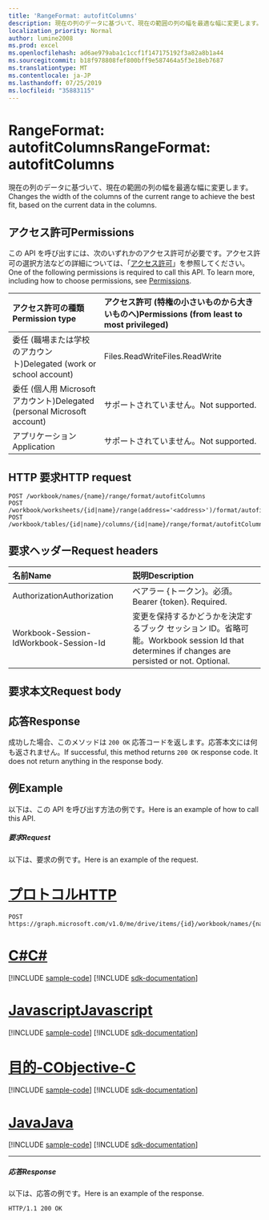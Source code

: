 ```yaml
---
title: 'RangeFormat: autofitColumns'
description: 現在の列のデータに基づいて、現在の範囲の列の幅を最適な幅に変更します。
localization_priority: Normal
author: lumine2008
ms.prod: excel
ms.openlocfilehash: ad6ae979aba1c1ccf1f147175192f3a82a8b1a44
ms.sourcegitcommit: b18f978808fef800bff9e587464a5f3e18eb7687
ms.translationtype: MT
ms.contentlocale: ja-JP
ms.lasthandoff: 07/25/2019
ms.locfileid: "35883115"
---
```

# <a name="rangeformat-autofitcolumns"></a><span data-ttu-id="4bc2f-103">RangeFormat: autofitColumns</span><span class="sxs-lookup"><span data-stu-id="4bc2f-103">RangeFormat: autofitColumns</span></span>

<span data-ttu-id="4bc2f-104">現在の列のデータに基づいて、現在の範囲の列の幅を最適な幅に変更します。</span><span class="sxs-lookup"><span data-stu-id="4bc2f-104">Changes the width of the columns of the current range to achieve the best fit, based on the current data in the columns.</span></span>
## <a name="permissions"></a><span data-ttu-id="4bc2f-105">アクセス許可</span><span class="sxs-lookup"><span data-stu-id="4bc2f-105">Permissions</span></span>
<span data-ttu-id="4bc2f-p101">この API を呼び出すには、次のいずれかのアクセス許可が必要です。アクセス許可の選択方法などの詳細については、「[アクセス許可](/graph/permissions-reference)」を参照してください。</span><span class="sxs-lookup"><span data-stu-id="4bc2f-p101">One of the following permissions is required to call this API. To learn more, including how to choose permissions, see [Permissions](/graph/permissions-reference).</span></span>

|<span data-ttu-id="4bc2f-108">アクセス許可の種類</span><span class="sxs-lookup"><span data-stu-id="4bc2f-108">Permission type</span></span>      | <span data-ttu-id="4bc2f-109">アクセス許可 (特権の小さいものから大きいものへ)</span><span class="sxs-lookup"><span data-stu-id="4bc2f-109">Permissions (from least to most privileged)</span></span>              |
|:--------------------|:---------------------------------------------------------|
|<span data-ttu-id="4bc2f-110">委任 (職場または学校のアカウント)</span><span class="sxs-lookup"><span data-stu-id="4bc2f-110">Delegated (work or school account)</span></span> | <span data-ttu-id="4bc2f-111">Files.ReadWrite</span><span class="sxs-lookup"><span data-stu-id="4bc2f-111">Files.ReadWrite</span></span>    |
|<span data-ttu-id="4bc2f-112">委任 (個人用 Microsoft アカウント)</span><span class="sxs-lookup"><span data-stu-id="4bc2f-112">Delegated (personal Microsoft account)</span></span> | <span data-ttu-id="4bc2f-113">サポートされていません。</span><span class="sxs-lookup"><span data-stu-id="4bc2f-113">Not supported.</span></span>    |
|<span data-ttu-id="4bc2f-114">アプリケーション</span><span class="sxs-lookup"><span data-stu-id="4bc2f-114">Application</span></span> | <span data-ttu-id="4bc2f-115">サポートされていません。</span><span class="sxs-lookup"><span data-stu-id="4bc2f-115">Not supported.</span></span> |

## <a name="http-request"></a><span data-ttu-id="4bc2f-116">HTTP 要求</span><span class="sxs-lookup"><span data-stu-id="4bc2f-116">HTTP request</span></span>
<!-- { "blockType": "ignored" } -->
```http
POST /workbook/names/{name}/range/format/autofitColumns
POST /workbook/worksheets/{id|name}/range(address='<address>')/format/autofitColumns
POST /workbook/tables/{id|name}/columns/{id|name}/range/format/autofitColumns

```
## <a name="request-headers"></a><span data-ttu-id="4bc2f-117">要求ヘッダー</span><span class="sxs-lookup"><span data-stu-id="4bc2f-117">Request headers</span></span>
| <span data-ttu-id="4bc2f-118">名前</span><span class="sxs-lookup"><span data-stu-id="4bc2f-118">Name</span></span>       | <span data-ttu-id="4bc2f-119">説明</span><span class="sxs-lookup"><span data-stu-id="4bc2f-119">Description</span></span>|
|:---------------|:----------|
| <span data-ttu-id="4bc2f-120">Authorization</span><span class="sxs-lookup"><span data-stu-id="4bc2f-120">Authorization</span></span>  | <span data-ttu-id="4bc2f-p102">ベアラー {トークン}。必須。</span><span class="sxs-lookup"><span data-stu-id="4bc2f-p102">Bearer {token}. Required.</span></span> |
| <span data-ttu-id="4bc2f-123">Workbook-Session-Id</span><span class="sxs-lookup"><span data-stu-id="4bc2f-123">Workbook-Session-Id</span></span>  | <span data-ttu-id="4bc2f-p103">変更を保持するかどうかを決定するブック セッション ID。省略可能。</span><span class="sxs-lookup"><span data-stu-id="4bc2f-p103">Workbook session Id that determines if changes are persisted or not. Optional.</span></span>|

## <a name="request-body"></a><span data-ttu-id="4bc2f-126">要求本文</span><span class="sxs-lookup"><span data-stu-id="4bc2f-126">Request body</span></span>

## <a name="response"></a><span data-ttu-id="4bc2f-127">応答</span><span class="sxs-lookup"><span data-stu-id="4bc2f-127">Response</span></span>

<span data-ttu-id="4bc2f-p104">成功した場合、このメソッドは `200 OK` 応答コードを返します。応答本文には何も返されません。</span><span class="sxs-lookup"><span data-stu-id="4bc2f-p104">If successful, this method returns `200 OK` response code. It does not return anything in the response body.</span></span>

## <a name="example"></a><span data-ttu-id="4bc2f-130">例</span><span class="sxs-lookup"><span data-stu-id="4bc2f-130">Example</span></span>
<span data-ttu-id="4bc2f-131">以下は、この API を呼び出す方法の例です。</span><span class="sxs-lookup"><span data-stu-id="4bc2f-131">Here is an example of how to call this API.</span></span>
##### <a name="request"></a><span data-ttu-id="4bc2f-132">要求</span><span class="sxs-lookup"><span data-stu-id="4bc2f-132">Request</span></span>
<span data-ttu-id="4bc2f-133">以下は、要求の例です。</span><span class="sxs-lookup"><span data-stu-id="4bc2f-133">Here is an example of the request.</span></span>

# <a name="httptabhttp"></a>[<span data-ttu-id="4bc2f-134">プロトコル</span><span class="sxs-lookup"><span data-stu-id="4bc2f-134">HTTP</span></span>](#tab/http)
<!-- {
  "blockType": "request",
  "name": "rangeformat_autofitcolumns"
}-->
```http
POST https://graph.microsoft.com/v1.0/me/drive/items/{id}/workbook/names/{name}/range/format/autofitColumns
```
# <a name="ctabcsharp"></a>[<span data-ttu-id="4bc2f-135">C#</span><span class="sxs-lookup"><span data-stu-id="4bc2f-135">C#</span></span>](#tab/csharp)
[!INCLUDE [sample-code](../includes/snippets/csharp/rangeformat-autofitcolumns-csharp-snippets.md)]
[!INCLUDE [sdk-documentation](../includes/snippets/snippets-sdk-documentation-link.md)]

# <a name="javascripttabjavascript"></a>[<span data-ttu-id="4bc2f-136">Javascript</span><span class="sxs-lookup"><span data-stu-id="4bc2f-136">Javascript</span></span>](#tab/javascript)
[!INCLUDE [sample-code](../includes/snippets/javascript/rangeformat-autofitcolumns-javascript-snippets.md)]
[!INCLUDE [sdk-documentation](../includes/snippets/snippets-sdk-documentation-link.md)]

# <a name="objective-ctabobjc"></a>[<span data-ttu-id="4bc2f-137">目的-C</span><span class="sxs-lookup"><span data-stu-id="4bc2f-137">Objective-C</span></span>](#tab/objc)
[!INCLUDE [sample-code](../includes/snippets/objc/rangeformat-autofitcolumns-objc-snippets.md)]
[!INCLUDE [sdk-documentation](../includes/snippets/snippets-sdk-documentation-link.md)]

# <a name="javatabjava"></a>[<span data-ttu-id="4bc2f-138">Java</span><span class="sxs-lookup"><span data-stu-id="4bc2f-138">Java</span></span>](#tab/java)
[!INCLUDE [sample-code](../includes/snippets/java/rangeformat-autofitcolumns-java-snippets.md)]
[!INCLUDE [sdk-documentation](../includes/snippets/snippets-sdk-documentation-link.md)]

---


##### <a name="response"></a><span data-ttu-id="4bc2f-139">応答</span><span class="sxs-lookup"><span data-stu-id="4bc2f-139">Response</span></span>
<span data-ttu-id="4bc2f-140">以下は、応答の例です。</span><span class="sxs-lookup"><span data-stu-id="4bc2f-140">Here is an example of the response.</span></span> 
<!-- {
  "blockType": "response"
} -->
```http
HTTP/1.1 200 OK
```

<!-- uuid: 8fcb5dbc-d5aa-4681-8e31-b001d5168d79
2015-10-25 14:57:30 UTC -->
<!-- {
  "type": "#page.annotation",
  "description": "RangeFormat: autofitColumns",
  "keywords": "",
  "section": "documentation",
  "tocPath": "",
  "suppressions": [
  ]
}-->
